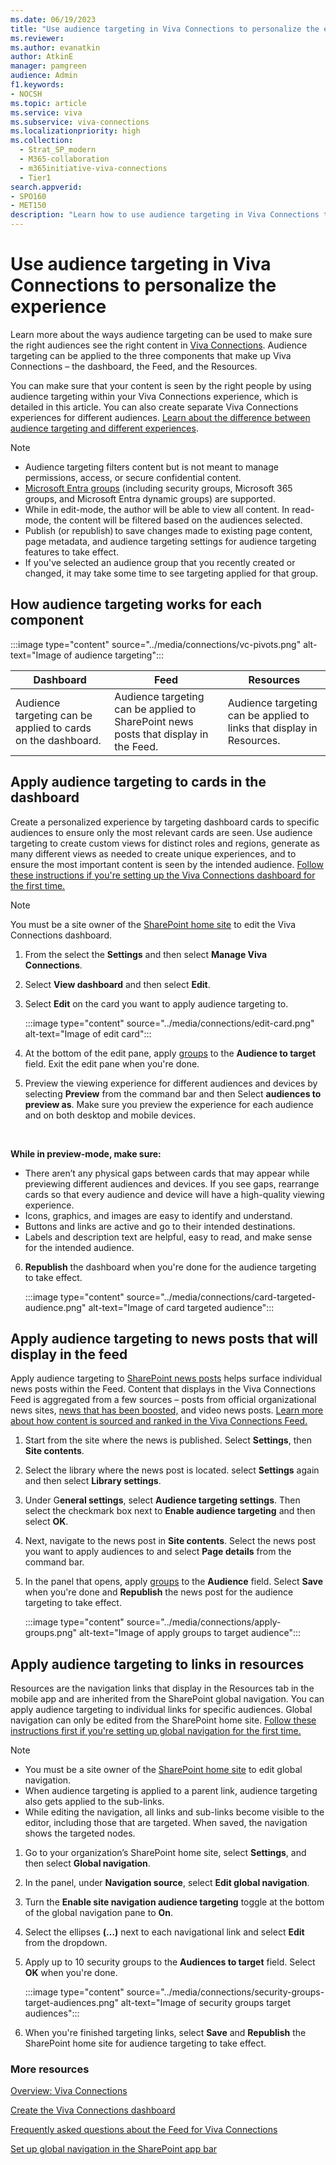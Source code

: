 ```yaml
---
ms.date: 06/19/2023
title: "Use audience targeting in Viva Connections to personalize the experience"
ms.reviewer: 
ms.author: evanatkin
author: AtkinE
manager: pamgreen
audience: Admin
f1.keywords:
- NOCSH
ms.topic: article
ms.service: viva
ms.subservice: viva-connections
ms.localizationpriority: high
ms.collection:
  - Strat_SP_modern
  - M365-collaboration
  - m365initiative-viva-connections
  - Tier1
search.appverid:
- SPO160
- MET150
description: "Learn how to use audience targeting in Viva Connections to personalize the experience"
---
```


# Use audience targeting in Viva Connections to personalize the experience

Learn more about the ways audience targeting can be used to make sure the right audiences see the right content in [Viva Connections](viva-connections-overview.md). Audience targeting can be applied to the three components that make up Viva Connections – the dashboard, the Feed, and the Resources.

You can make sure that your content is seen by the right people by using audience targeting within your Viva Connections experience, which is detailed in this article. You can also create separate Viva Connections experiences for different audiences. [Learn about the difference between audience targeting and different experiences](set-up-admin-center.md#when-to-use-a-separate-experience-vs-dashboard-card-level-targeting).

> [!NOTE]
>
> - Audience targeting filters content but is not meant to manage permissions, access, or secure confidential content.
> - [Microsoft Entra groups](/microsoft-365/community/all-about-groups) (including security groups, Microsoft 365 groups, and Microsoft Entra dynamic groups) are supported.
> - While in edit-mode, the author will be able to view all content. In read-mode, the content will be filtered based on the audiences selected.  
> - Publish (or republish) to save changes made to existing page content, page metadata, and audience targeting settings for audience targeting features to take effect.  
> - If you've selected an audience group that you recently created or changed, it may take some time to see targeting applied for that group.

## How audience targeting works for each component

:::image type="content" source="../media/connections/vc-pivots.png" alt-text="Image of audience targeting":::

|Dashboard   |Feed  |Resources   |
|---------|---------|---------|
|Audience targeting can be applied to cards on the dashboard.       |  Audience targeting can be applied to SharePoint news posts that display in the Feed.         |   Audience targeting can be applied to links that display in Resources.      |

## Apply audience targeting to cards in the dashboard

Create a personalized experience by targeting dashboard cards to specific audiences to ensure only the most relevant cards are seen. Use audience targeting to create custom views for distinct roles and regions, generate as many different views as needed to create unique experiences, and to ensure the most important content is seen by the intended audience. [Follow these instructions if you're setting up the Viva Connections dashboard for the first time.](create-dashboard.md)

> [!NOTE]
> You must be a site owner of the [SharePoint home site](/sharepoint/home-site) to edit the Viva Connections dashboard.

1. From the select the **Settings** and then select **Manage Viva Connections**.
2. Select **View dashboard** and then select **Edit**.
3. Select **Edit** on the card you want to apply audience targeting to.

    :::image type="content" source="../media/connections/edit-card.png" alt-text="Image of edit card":::

4. At the bottom of the edit pane, apply [groups](/microsoft-365/community/all-about-groups) to the **Audience to target** field. Exit the edit pane when you're done.
5. Preview the viewing experience for different audiences and devices by selecting **Preview** from the command bar and then Select **audiences to preview as**. Make sure you preview the experience for each audience and on both desktop and mobile devices.
<br>

   **While in preview-mode, make sure:**

   - There aren’t any physical gaps between cards that may appear while previewing different audiences and devices. If you see gaps, rearrange cards so that every audience and device will have a high-quality viewing experience.
   - Icons, graphics, and images are easy to identify and understand.
   - Buttons and links are active and go to their intended destinations.
   - Labels and description text are helpful, easy to read, and make sense for the intended audience.

6. **Republish** the dashboard when you're done for the audience targeting to take effect.

    :::image type="content" source="../media/connections/card-targeted-audience.png" alt-text="Image of card targeted audience":::

## Apply audience targeting to news posts that will display in the feed  

Apply audience targeting to [SharePoint news posts](https://support.microsoft.com/office/create-and-share-news-on-your-sharepoint-sites-495f8f1a-3bef-4045-b33a-55e5abe7aed7) helps surface individual news posts within the Feed. Content that displays in the Viva Connections Feed is aggregated from a few sources – posts from official organizational news sites, [news that has been boosted,](https://support.microsoft.com/office/boost-sharepoint-news-from-organization-news-sites-46ad8dc5-8f3b-4d81-853d-8bbbdd0f9c83#:~:text=%20%20%201%20On%20your%20organization%20news,the%20order%20in%20which%20they%20should...%20More%20) and video news posts. [Learn more about how content is sourced and ranked in the Viva Connections Feed.](faqs-viva-connections-feed.md)

1. Start from the site where the news is published. Select **Settings**, then **Site contents**.

2. Select the library where the news post is located. select **Settings** again and then select **Library settings**.

3. Under G**eneral settings**, select **Audience targeting settings**. Then select the checkmark box next to **Enable audience targeting** and then select **OK**.

4. Next, navigate to the news post in **Site contents**. Select the news post you want to apply audiences to and select **Page details** from the command bar.  

5. In the panel that opens, apply [groups](/microsoft-365/community/all-about-groups) to the **Audience** field. Select **Save** when you're done and **Republish** the news post for the audience targeting to take effect.

    :::image type="content" source="../media/connections/apply-groups.png" alt-text="Image of apply groups to target audience":::

## Apply audience targeting to links in resources  

Resources are the navigation links that display in the Resources tab in the mobile app and are inherited from the SharePoint global navigation. You can apply audience targeting to individual links for specific audiences. Global navigation can only be edited from the SharePoint home site. [Follow these instructions first if you're setting up global navigation for the first time.](sharepoint-app-bar.md)  

> [!NOTE]
>
> - You must be a site owner of the [SharePoint home site](/sharepoint/home-site) to edit global navigation.
> - When audience targeting is applied to a parent link, audience targeting also gets applied to the sub-links.  
> - While editing the navigation, all links and sub-links become visible to the editor, including those that are targeted. When saved, the navigation shows the targeted nodes.

1. Go to your organization’s SharePoint home site, select **Settings**, and then select **Global navigation**.

2. In the panel, under **Navigation source**, select **Edit global navigation**.  

3. Turn the **Enable site navigation audience targeting** toggle at the bottom of the global navigation pane to **On**.

4. Select the ellipses **(…)** next to each navigational link and select **Edit** from the dropdown.  

5. Apply up to 10 security groups to the **Audiences to target** field. Select **OK** when you're done.  

    :::image type="content" source="../media/connections/security-groups-target-audiences.png" alt-text="Image of security groups target audiences":::

6. When you're finished targeting links, select **Save** and **Republish** the SharePoint home site for audience targeting to take effect.

### More resources

[Overview: Viva Connections](viva-connections-overview.md)

[Create the Viva Connections dashboard](create-dashboard.md)  

[Frequently asked questions about the Feed for Viva Connections](faqs-viva-connections-feed.md)

[Set up global navigation in the SharePoint app bar](sharepoint-app-bar.md)  
